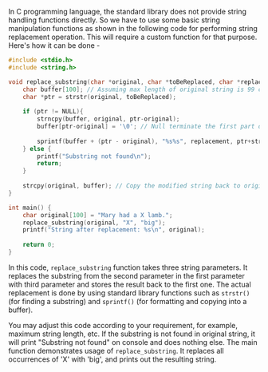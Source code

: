 In C programming language, the standard library does not provide string handling functions directly. So we have to use some basic string manipulation functions as shown in the following code for performing string replacement operation. This will require a custom function for that purpose. Here's how it can be done -

```c
#include <stdio.h>
#include <string.h>

void replace_substring(char *original, char *toBeReplaced, char *replacement) {
    char buffer[100]; // Assuming max length of original string is 99 characters
    char *ptr = strstr(original, toBeReplaced);  
    
    if (ptr != NULL){
        strncpy(buffer, original, ptr-original); 
        buffer[ptr-original] = '\0'; // Null terminate the first part of original string
        
        sprintf(buffer + (ptr - original), "%s%s", replacement, ptr+strlen(toBeReplaced));  
    } else {
        printf("Substring not found\n"); 
        return;
    }  
    
    strcpy(original, buffer); // Copy the modified string back to original
}

int main() {
    char original[100] = "Mary had a X lamb.";
    replace_substring(original, "X", "big"); 
    printf("String after replacement: %s\n", original);  
    
    return 0;
}
```

In this code, `replace_substring` function takes three string parameters. It replaces the substring from the second parameter in the first parameter with third parameter and stores the result back to the first one. The actual replacement is done by using standard library functions such as `strstr()` (for finding a substring) and `sprintf()` (for formatting and copying into a buffer). 

You may adjust this code according to your requirement, for example, maximum string length, etc. If the substring is not found in original string, it will print "Substring not found" on console and does nothing else. The main function demonstrates usage of `replace_substring`. It replaces all occurrences of 'X' with 'big', and prints out the resulting string.

